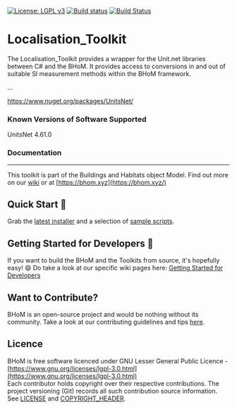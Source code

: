 [![License: LGPL v3](https://img.shields.io/badge/License-LGPL%20v3-blue.svg)](https://www.gnu.org/licenses/lgpl-3.0) [![Build status](https://ci.appveyor.com/api/projects/status/ngx66d1cqcr9p3u9/branch/master?svg=true)](https://ci.appveyor.com/api/projects/status/localisation_toolkit/branch/master) [![Build Status](https://dev.azure.com/BHoMBot/BHoM/_apis/build/status/Localisation_Toolkit/Localisation_Toolkit.CheckCore?branchName=master)](https://dev.azure.com/BHoMBot/BHoM/_build/latest?definitionId=111&branchName=master)

# Localisation_Toolkit

The Localisation_Toolkit provides a wrapper for the Unit.net libraries between C# and the BHoM. It provides access to conversions in and out of suitable SI measurement methods within the BHoM framework.

...

https://www.nuget.org/packages/UnitsNet/

### Known Versions of Software Supported
UnitsNet 4.61.0

### Documentation

---
This toolkit is part of the Buildings and Habitats object Model. Find out more on our [wiki](https://github.com/BHoM/documentation/wiki) or at [https://bhom.xyz](https://bhom.xyz/)

## Quick Start 🚀 

Grab the [latest installer](https://bhom.xyz/) and a selection of [sample scripts](https://github.com/BHoM/samples).


## Getting Started for Developers 🤖 

If you want to build the BHoM and the Toolkits from source, it's hopefully easy! 😄 
Do take a look at our specific wiki pages here: [Getting Started for Developers](https://bhom.xyz/documentation/Guides-and-Tutorials/Coding-with-BHoM/)


## Want to Contribute? ##

BHoM is an open-source project and would be nothing without its community. Take a look at our contributing guidelines and tips [here](https://github.com/BHoM/BHoM/blob/main/CONTRIBUTING.md).


## Licence ##

BHoM is free software licenced under GNU Lesser General Public Licence - [https://www.gnu.org/licenses/lgpl-3.0.html](https://www.gnu.org/licenses/lgpl-3.0.html)  
Each contributor holds copyright over their respective contributions.
The project versioning (Git) records all such contribution source information.
See [LICENSE](https://github.com/BHoM/BHoM/blob/main/LICENSE) and [COPYRIGHT_HEADER](https://github.com/BHoM/BHoM/blob/main/COPYRIGHT_HEADER.txt).
